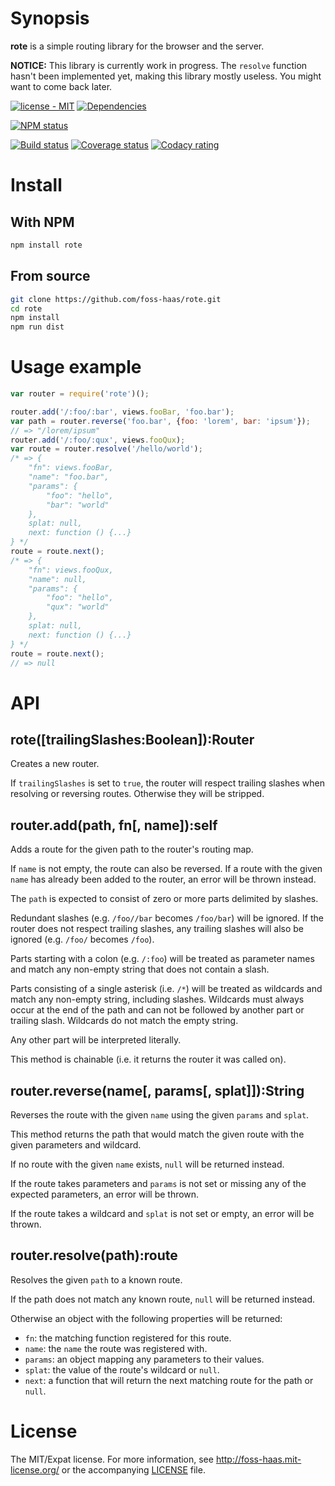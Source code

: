 # Synopsis

**rote** is a simple routing library for the browser and the server.

**NOTICE:** This library is currently work in progress. The `resolve` function hasn't been implemented yet, making this library mostly useless. You might want to come back later.

[![license - MIT](https://img.shields.io/npm/l/rote.svg)](http://foss-haas.mit-license.org) [![Dependencies](https://img.shields.io/david/foss-haas/rote.svg)](https://david-dm.org/foss-haas/rote)

[![NPM status](https://nodei.co/npm/rote.png?compact=true)](https://www.npmjs.com/package/rote)

[![Build status](https://img.shields.io/travis/foss-haas/rote.svg)](https://travis-ci.org/foss-haas/rote) [![Coverage status](https://img.shields.io/coveralls/foss-haas/rote.svg)](https://coveralls.io/r/foss-haas/rote?branch=master) [![Codacy rating](https://img.shields.io/codacy/???.svg)](https://www.codacy.com/public/me_4/rote)

# Install

## With NPM

```sh
npm install rote
```

## From source

```sh
git clone https://github.com/foss-haas/rote.git
cd rote
npm install
npm run dist
```

# Usage example

```js
var router = require('rote')();

router.add('/:foo/:bar', views.fooBar, 'foo.bar');
var path = router.reverse('foo.bar', {foo: 'lorem', bar: 'ipsum'});
// => "/lorem/ipsum"
router.add('/:foo/:qux', views.fooQux);
var route = router.resolve('/hello/world');
/* => {
    "fn": views.fooBar,
    "name": "foo.bar",
    "params": {
        "foo": "hello",
        "bar": "world"
    },
    splat: null,
    next: function () {...}
} */
route = route.next();
/* => {
    "fn": views.fooQux,
    "name": null,
    "params": {
        "foo": "hello",
        "qux": "world"
    },
    splat: null,
    next: function () {...}
} */
route = route.next();
// => null
```

# API

## rote([trailingSlashes:Boolean]):Router

Creates a new router.

If `trailingSlashes` is set to `true`, the router will respect trailing slashes when resolving or reversing routes. Otherwise they will be stripped.

## router.add(path, fn[, name]):self

Adds a route for the given path to the router's routing map.

If `name` is not empty, the route can also be reversed. If a route with the given `name` has already been added to the router, an error will be thrown instead.

The `path` is expected to consist of zero or more parts delimited by slashes.

Redundant slashes (e.g. `/foo//bar` becomes `/foo/bar`) will be ignored. If the router does not respect trailing slashes, any trailing slashes will also be ignored (e.g. `/foo/` becomes `/foo`).

Parts starting with a colon (e.g. `/:foo`) will be treated as parameter names and match any non-empty string that does not contain a slash.

Parts consisting of a single asterisk (i.e. `/*`) will be treated as wildcards and match any non-empty string, including slashes. Wildcards must always occur at the end of the path and can not be followed by another part or trailing slash. Wildcards do not match the empty string.

Any other part will be interpreted literally.

This method is chainable (i.e. it returns the router it was called on).

## router.reverse(name[, params[, splat]]):String

Reverses the route with the given `name` using the given `params` and `splat`.

This method returns the path that would match the given route with the given parameters and wildcard.

If no route with the given `name` exists, `null` will be returned instead.

If the route takes parameters and `params` is not set or missing any of the expected parameters, an error will be thrown.

If the route takes a wildcard and `splat` is not set or empty, an error will be thrown.

## router.resolve(path):route

Resolves the given `path` to a known route.

If the path does not match any known route, `null` will be returned instead.

Otherwise an object with the following properties will be returned:

* `fn`: the matching function registered for this route.
* `name`: the `name` the route was registered with.
* `params`: an object mapping any parameters to their values.
* `splat`: the value of the route's wildcard or `null`.
* `next`: a function that will return the next matching route for the path or `null`.

# License

The MIT/Expat license. For more information, see http://foss-haas.mit-license.org/ or the accompanying [LICENSE](https://github.com/foss-haas/rote/blob/master/LICENSE) file.
